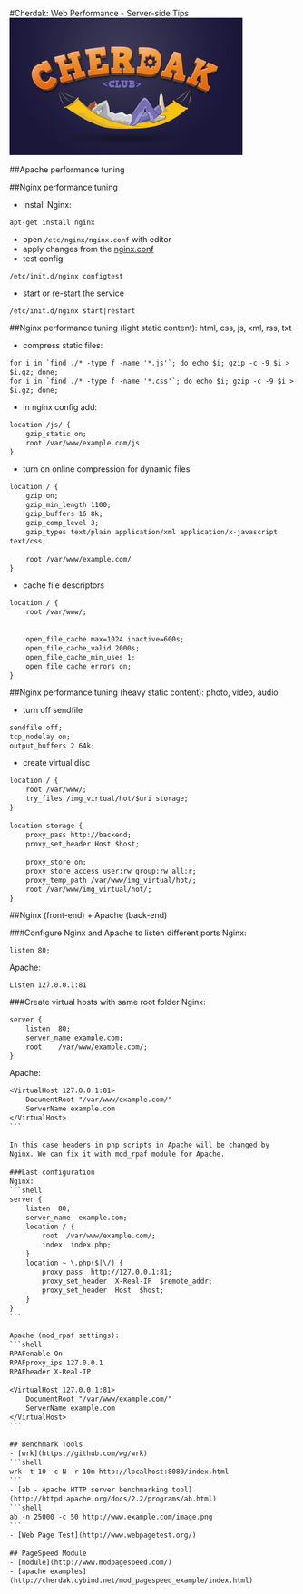 #Cherdak: Web Performance - Server-side Tips
![Cherdak](../logo.jpg)

##Apache performance tuning

##Nginx performance tuning
- Install Nginx:
```shell
apt-get install nginx
```
- open <code>/etc/nginx/nginx.conf</code> with editor
- apply changes from the [nginx.conf](nginx.conf)
- test config
```shell
/etc/init.d/nginx configtest
```
- start or re-start the service
```shell
/etc/init.d/nginx start|restart
```

##Nginx performance tuning (light static content): html, css, js, xml, rss, txt
- compress static files:
```shell
for i in `find ./* -type f -name '*.js'`; do echo $i; gzip -c -9 $i > $i.gz; done;
for i in `find ./* -type f -name '*.css'`; do echo $i; gzip -c -9 $i > $i.gz; done;
```
- in nginx config add:
```shell
location /js/ {
	gzip_static on;
	root /var/www/example.com/js
}
```

- turn on online compression for dynamic files
```shell
location / {
	gzip on;
	gzip_min_length 1100;
	gzip_buffers 16 8k;
	gzip_comp_level 3;
	gzip_types text/plain application/xml application/x-javascript text/css;

	root /var/www/example.com/
}
```

- cache file descriptors
```shell
location / {
	root /var/www/;


	open_file_cache max=1024 inactive=600s;
	open_file_cache_valid 2000s;
	open_file_cache_min_uses 1;
	open_file_cache_errors on;
}
```

##Nginx performance tuning (heavy static content): photo, video, audio
- turn off sendfile
```shell
sendfile off;
tcp_nodelay on;
output_buffers 2 64k;
```
- create virtual disc
```shell
location / {
	root /var/www/;
	try_files /img_virtual/hot/$uri storage;
}

location storage {
	proxy_pass http://backend;
	proxy_set_header Host $host;

	proxy_store on;
	proxy_store_access user:rw group:rw all:r;
	proxy_temp_path /var/www/img_virtual/hot/;
	root /var/www/img_virtual/hot/;
}
```


##Nginx (front-end) + Apache (back-end)

###Configure Nginx and Apache to listen different ports
Nginx:
```shell
listen 80;
```
Apache:
```shell
Listen 127.0.0.1:81
```

###Create virtual hosts with same root folder
Nginx:
```shell
server {
	listen	80;
	server_name	example.com;
	root	/var/www/example.com/;
}
```
Apache:
````shell
<VirtualHost 127.0.0.1:81>
	DocumentRoot "/var/www/example.com/"
	ServerName example.com
</VirtualHost>
```

In this case headers in php scripts in Apache will be changed by Nginx. We can fix it with mod_rpaf module for Apache.

###Last configuration
Nginx:
```shell
server {
	listen  80;
	server_name  example.com;
	location / {
		root  /var/www/example.com/;
		index  index.php;
	}
	location ~ \.php($|\/) {
		proxy_pass  http://127.0.0.1:81;
		proxy_set_header  X-Real-IP  $remote_addr;
		proxy_set_header  Host  $host;
	}
}
```

Apache (mod_rpaf settings):
```shell
RPAFenable On
RPAFproxy_ips 127.0.0.1
RPAFheader X-Real-IP

<VirtualHost 127.0.0.1:81>
	DocumentRoot "/var/www/example.com/"
	ServerName example.com
</VirtualHost>
```

## Benchmark Tools
- [wrk](https://github.com/wg/wrk)
```shell
wrk -t 10 -c N -r 10m http://localhost:8080/index.html
```
- [ab - Apache HTTP server benchmarking tool](http://httpd.apache.org/docs/2.2/programs/ab.html)
```shell
ab -n 25000 -c 50 http://www.example.com/image.png
```
- [Web Page Test](http://www.webpagetest.org/)

## PageSpeed Module
- [module](http://www.modpagespeed.com/)
- [apache examples](http://cherdak.cybind.net/mod_pagespeed_example/index.html)

